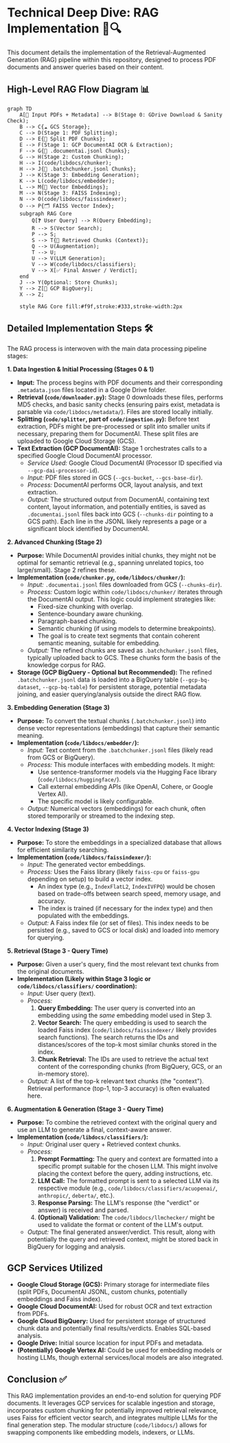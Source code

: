 # Technical Deep Dive: RAG Implementation 🧠🔍

This document details the implementation of the Retrieval-Augmented Generation (RAG) pipeline within this repository, designed to process PDF documents and answer queries based on their content.

## High-Level RAG Flow Diagram 📊

```mermaid
graph TD
    A[📄 Input PDFs + Metadata] --> B(Stage 0: GDrive Download & Sanity Check);
    B --> C{☁️ GCS Storage};
    C --> D(Stage 1: PDF Splitting);
    D --> E{📄 Split PDF Chunks};
    E --> F(Stage 1: GCP DocumentAI OCR & Extraction);
    F --> G{📄 .documentai.jsonl Chunks};
    G --> H(Stage 2: Custom Chunking);
    H --> I(code/libdocs/chunker);
    H --> J{🧩 .batchchunker.jsonl Chunks};
    J --> K(Stage 3: Embedding Generation);
    K --> L(code/libdocs/embedder);
    L --> M{🔢 Vector Embeddings};
    M --> N(Stage 3: FAISS Indexing);
    N --> O(code/libdocs/faissindexer);
    O --> P{🗂️ FAISS Vector Index};
    subgraph RAG Core
        Q[❓ User Query] --> R(Query Embedding);
        R --> S(Vector Search);
        P --> S;
        S --> T{🧩 Retrieved Chunks (Context)};
        Q --> U(Augmentation);
        T --> U;
        U --> V(LLM Generation);
        V --> W(code/libdocs/classifiers);
        V --> X[✅ Final Answer / Verdict];
    end
    J --> Y(Optional: Store Chunks);
    Y --> Z[💾 GCP BigQuery];
    X --> Z;

    style RAG Core fill:#f9f,stroke:#333,stroke-width:2px
```

## Detailed Implementation Steps 🛠️

The RAG process is interwoven with the main data processing pipeline stages:

**1. Data Ingestion & Initial Processing (Stages 0 & 1)**

*   **Input:** The process begins with PDF documents and their corresponding `.metadata.json` files located in a Google Drive folder.
*   **Retrieval (`code/downloader.py`):** Stage 0 downloads these files, performs MD5 checks, and basic sanity checks (ensuring pairs exist, metadata is parsable via `code/libdocs/metadata/`). Files are stored locally initially.
*   **Splitting (`code/splitter`, part of `code/ingestion.py`):** Before text extraction, PDFs might be pre-processed or split into smaller units if necessary, preparing them for DocumentAI. These split files are uploaded to Google Cloud Storage (GCS).
*   **Text Extraction (GCP DocumentAI):** Stage 1 orchestrates calls to a specified Google Cloud DocumentAI processor.
    *   *Service Used:* Google Cloud DocumentAI (Processor ID specified via `--gcp-dai-processor-id`).
    *   *Input:* PDF files stored in GCS (`--gcs-bucket`, `--gcs-base-dir`).
    *   *Process:* DocumentAI performs OCR, layout analysis, and text extraction.
    *   *Output:* The structured output from DocumentAI, containing text content, layout information, and potentially entities, is saved as `.documentai.jsonl` files back into GCS (`--chunks-dir` pointing to a GCS path). Each line in the JSONL likely represents a page or a significant block identified by DocumentAI.

**2. Advanced Chunking (Stage 2)**

*   **Purpose:** While DocumentAI provides initial chunks, they might not be optimal for semantic retrieval (e.g., spanning unrelated topics, too large/small). Stage 2 refines these.
*   **Implementation (`code/chunker.py`, `code/libdocs/chunker/`):**
    *   *Input:* `.documentai.jsonl` files downloaded from GCS (`--chunks-dir`).
    *   *Process:* Custom logic within `code/libdocs/chunker/` iterates through the DocumentAI output. This logic could implement strategies like:
        *   Fixed-size chunking with overlap.
        *   Sentence-boundary aware chunking.
        *   Paragraph-based chunking.
        *   Semantic chunking (if using models to determine breakpoints).
        *   The goal is to create text segments that contain coherent semantic meaning, suitable for embedding.
    *   *Output:* The refined chunks are saved as `.batchchunker.jsonl` files, typically uploaded back to GCS. These chunks form the basis of the knowledge corpus for RAG.
*   **Storage (GCP BigQuery - Optional but Recommended):** The refined `.batchchunker.jsonl` data is loaded into a BigQuery table (`--gcp-bq-dataset`, `--gcp-bq-table`) for persistent storage, potential metadata joining, and easier querying/analysis outside the direct RAG flow.

**3. Embedding Generation (Stage 3)**

*   **Purpose:** To convert the textual chunks (`.batchchunker.jsonl`) into dense vector representations (embeddings) that capture their semantic meaning.
*   **Implementation (`code/libdocs/embedder/`):**
    *   *Input:* Text content from the `.batchchunker.jsonl` files (likely read from GCS or BigQuery).
    *   *Process:* This module interfaces with embedding models. It might:
        *   Use sentence-transformer models via the Hugging Face library (`code/libdocs/huggingface/`).
        *   Call external embedding APIs (like OpenAI, Cohere, or Google Vertex AI).
        *   The specific model is likely configurable.
    *   *Output:* Numerical vectors (embeddings) for each chunk, often stored temporarily or streamed to the indexing step.

**4. Vector Indexing (Stage 3)**

*   **Purpose:** To store the embeddings in a specialized database that allows for efficient similarity searching.
*   **Implementation (`code/libdocs/faissindexer/`):**
    *   *Input:* The generated vector embeddings.
    *   *Process:* Uses the Faiss library (likely `faiss-cpu` or `faiss-gpu` depending on setup) to build a vector index.
        *   An index type (e.g., `IndexFlatL2`, `IndexIVFPQ`) would be chosen based on trade-offs between search speed, memory usage, and accuracy.
        *   The index is trained (if necessary for the index type) and then populated with the embeddings.
    *   *Output:* A Faiss index file (or set of files). This index needs to be persisted (e.g., saved to GCS or local disk) and loaded into memory for querying.

**5. Retrieval (Stage 3 - Query Time)**

*   **Purpose:** Given a user's query, find the most relevant text chunks from the original documents.
*   **Implementation (Likely within Stage 3 logic or `code/libdocs/classifiers/` coordination):**
    *   *Input:* User query (text).
    *   *Process:*
        1.  **Query Embedding:** The user query is converted into an embedding using the *same* embedding model used in Step 3.
        2.  **Vector Search:** The query embedding is used to search the loaded Faiss index (`code/libdocs/faissindexer/` likely provides search functions). The search returns the IDs and distances/scores of the top-k most similar chunks stored in the index.
        3.  **Chunk Retrieval:** The IDs are used to retrieve the actual text content of the corresponding chunks (from BigQuery, GCS, or an in-memory store).
    *   *Output:* A list of the top-k relevant text chunks (the "context"). Retrieval performance (top-1, top-3 accuracy) is often evaluated here.

**6. Augmentation & Generation (Stage 3 - Query Time)**

*   **Purpose:** To combine the retrieved context with the original query and use an LLM to generate a final, context-aware answer.
*   **Implementation (`code/libdocs/classifiers/`):**
    *   *Input:* Original user query + Retrieved context chunks.
    *   *Process:*
        1.  **Prompt Formatting:** The query and context are formatted into a specific prompt suitable for the chosen LLM. This might involve placing the context before the query, adding instructions, etc.
        2.  **LLM Call:** The formatted prompt is sent to a selected LLM via its respective module (e.g., `code/libdocs/classifiers/acuopenai/`, `anthropic/`, `deberta/`, etc.).
        3.  **Response Parsing:** The LLM's response (the "verdict" or answer) is received and parsed.
        4.  **(Optional) Validation:** The `code/libdocs/llmchecker/` might be used to validate the format or content of the LLM's output.
    *   *Output:* The final generated answer/verdict. This result, along with potentially the query and retrieved context, might be stored back in BigQuery for logging and analysis.

## GCP Services Utilized

*   **Google Cloud Storage (GCS):** Primary storage for intermediate files (split PDFs, DocumentAI JSONL, custom chunks, potentially embeddings and Faiss index).
*   **Google Cloud DocumentAI:** Used for robust OCR and text extraction from PDFs.
*   **Google Cloud BigQuery:** Used for persistent storage of structured chunk data and potentially final results/verdicts. Enables SQL-based analysis.
*   **Google Drive:** Initial source location for input PDFs and metadata.
*   **(Potentially) Google Vertex AI:** Could be used for embedding models or hosting LLMs, though external services/local models are also integrated.

## Conclusion ✅

This RAG implementation provides an end-to-end solution for querying PDF documents. It leverages GCP services for scalable ingestion and storage, incorporates custom chunking for potentially improved retrieval relevance, uses Faiss for efficient vector search, and integrates multiple LLMs for the final generation step. The modular structure (`code/libdocs/`) allows for swapping components like embedding models, indexers, or LLMs. 